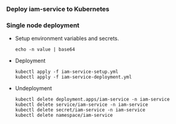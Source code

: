 ### Deploy iam-service to Kubernetes

### Single node deployment
* Setup environment variables and secrets.
  ```
  echo -n value | base64
  ```
* Deployment
  ```
  kubectl apply -f iam-service-setup.yml
  kubectl apply -f iam-service-deployment.yml
  ```
* Undeployment
  ```
  kubectl delete deployment.apps/iam-service -n iam-service
  kubectl delete service/iam-service -n iam-service
  kubectl delete secret/iam-service -n iam-service
  kubectl delete namespace/iam-service
  ```
  